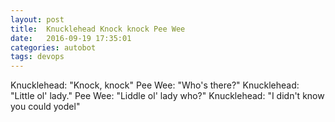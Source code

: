 ```yaml
---
layout: post
title:  Knucklehead Knock knock Pee Wee
date:   2016-09-19 17:35:01
categories: autobot
tags: devops
---
```


Knucklehead:	"Knock, knock"
Pee Wee:	"Who's there?"
Knucklehead:	"Little ol' lady."
Pee Wee:	"Liddle ol' lady who?"
Knucklehead:	"I didn't know you could yodel"
